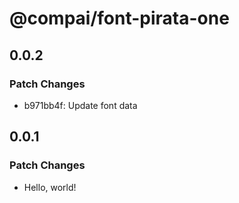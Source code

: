 # @compai/font-pirata-one

## 0.0.2

### Patch Changes

- b971bb4f: Update font data

## 0.0.1

### Patch Changes

- Hello, world!
